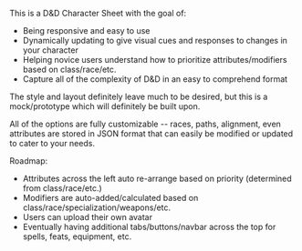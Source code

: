 This is a D&D Character Sheet with the goal of:
- Being responsive and easy to use
- Dynamically updating to give visual cues and responses to changes in your character
- Helping novice users understand how to prioritize attributes/modifiers based on class/race/etc.
- Capture all of the complexity of D&D in an easy to comprehend format

The style and layout definitely leave much to be desired, but this is a mock/prototype which will definitely
be built upon.

All of the options are fully customizable -- races, paths, alignment, even attributes are stored in JSON
format that can easily be modified or updated to cater to your needs.

Roadmap:
- Attributes across the left auto re-arrange based on priority (determined from class/race/etc.)
- Modifiers are auto-added/calculated based on class/race/specialization/weapons/etc.
- Users can upload their own avatar
- Eventually having additional tabs/buttons/navbar across the top for spells, feats, equipment, etc.
